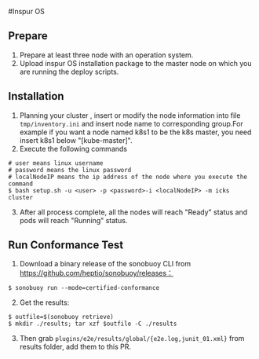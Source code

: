 #Inspur OS
## Prepare

1. Prepare at least three node with an operation system.
2. Upload inspur OS installation package to the master node on which you are running the deploy scripts.

## Installation

1. Planning your cluster , insert or modify the node information into file `tmp/inventory.ini` and insert node name to corresponding group.For example if you want a node named k8s1 to be the k8s master, you need insert k8s1 below "[kube-master]".
2. Execute the following commands 
```
# user means linux username
# password means the linux password
# localNodeIP means the ip address of the node where you execute the command 
$ bash setup.sh -u <user> -p <password>-i <localNodeIP> -m icks cluster
```
3. After all process complete, all the nodes will reach "Ready" status and pods will reach "Running" status.

## Run Conformance Test


1. Download a binary release of the sonobuoy CLI from https://github.com/heptio/sonobuoy/releases：
```
$ sonobuoy run --mode=certified-conformance
```

2. Get the results:
```
$ outfile=$(sonobuoy retrieve)
$ mkdir ./results; tar xzf $outfile -C ./results
```

3. Then grab `plugins/e2e/results/global/{e2e.log,junit_01.xml}` from results folder, add them to this PR.
